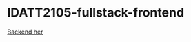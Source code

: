 # IDATT2105-fullstack-frontend

[Backend her](https://github.com/jakobkg/IDATT2105-fullstack-backend/)
